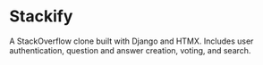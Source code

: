 # Stackify
A StackOverflow clone built with Django and HTMX. Includes user authentication, question and answer creation, voting, and search.
